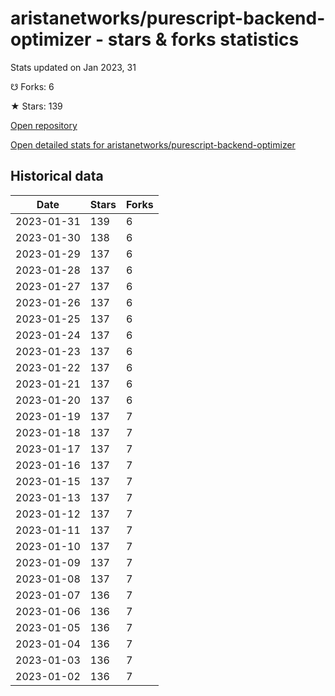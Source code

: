 # aristanetworks/purescript-backend-optimizer - stars & forks statistics

Stats updated on Jan 2023, 31

☋ Forks: 6

★ Stars: 139

[Open repository](https://github.com/aristanetworks/purescript-backend-optimizer)

[Open detailed stats for aristanetworks/purescript-backend-optimizer](https://reviewgithub.com/rep/aristanetworks/purescript-backend-optimizer)

## Historical data
| Date | Stars | Forks |
|------|-------|-------|
| 2023-01-31 | 139 | 6 | 
| 2023-01-30 | 138 | 6 | 
| 2023-01-29 | 137 | 6 | 
| 2023-01-28 | 137 | 6 | 
| 2023-01-27 | 137 | 6 | 
| 2023-01-26 | 137 | 6 | 
| 2023-01-25 | 137 | 6 | 
| 2023-01-24 | 137 | 6 | 
| 2023-01-23 | 137 | 6 | 
| 2023-01-22 | 137 | 6 | 
| 2023-01-21 | 137 | 6 | 
| 2023-01-20 | 137 | 6 | 
| 2023-01-19 | 137 | 7 | 
| 2023-01-18 | 137 | 7 | 
| 2023-01-17 | 137 | 7 | 
| 2023-01-16 | 137 | 7 | 
| 2023-01-15 | 137 | 7 | 
| 2023-01-13 | 137 | 7 | 
| 2023-01-12 | 137 | 7 | 
| 2023-01-11 | 137 | 7 | 
| 2023-01-10 | 137 | 7 | 
| 2023-01-09 | 137 | 7 | 
| 2023-01-08 | 137 | 7 | 
| 2023-01-07 | 136 | 7 | 
| 2023-01-06 | 136 | 7 | 
| 2023-01-05 | 136 | 7 | 
| 2023-01-04 | 136 | 7 | 
| 2023-01-03 | 136 | 7 | 
| 2023-01-02 | 136 | 7 | 


